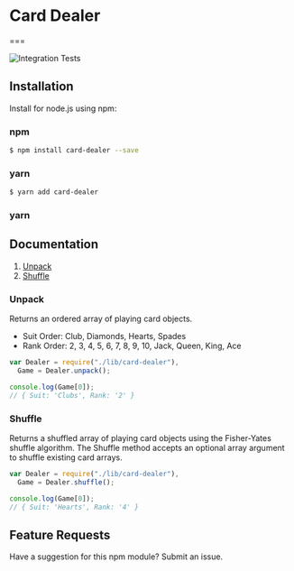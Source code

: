 # Card Dealer

===

![Integration Tests](https://github.com/theaccordance/card-dealer/workflows/Integration%20Tests/badge.svg?branch=master)

## Installation

Install for node.js using npm:

### npm

```bash
$ npm install card-dealer --save
```

### yarn

```bash
$ yarn add card-dealer
```

### yarn

## Documentation

1. [Unpack](#unpack)
1. [Shuffle](#shuffle)

### Unpack

Returns an ordered array of playing card objects.

- Suit Order: Club, Diamonds, Hearts, Spades
- Rank Order: 2, 3, 4, 5, 6, 7, 8, 9, 10, Jack, Queen, King, Ace

```javascript
var Dealer = require("./lib/card-dealer"),
  Game = Dealer.unpack();

console.log(Game[0]);
// { Suit: 'Clubs', Rank: '2' }
```

### Shuffle

Returns a shuffled array of playing card objects using the Fisher-Yates shuffle algorithm. The Shuffle method accepts an optional array argument to shuffle existing card arrays.

```javascript
var Dealer = require("./lib/card-dealer"),
  Game = Dealer.shuffle();

console.log(Game[0]);
// { Suit: 'Hearts', Rank: '4' }
```

## Feature Requests

Have a suggestion for this npm module? Submit an issue.
